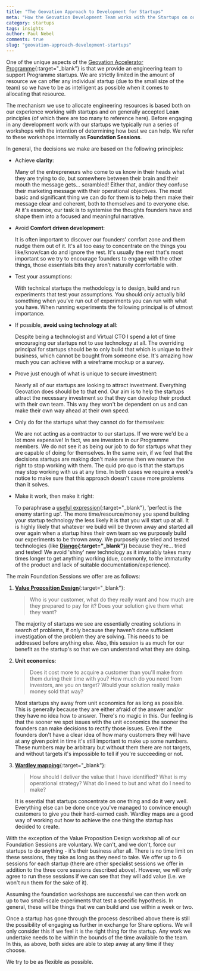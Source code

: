 ```yaml
---
title: "The Geovation Approach to Development for Startups"
meta: "How the Geovation Development Team works with the Startups on our Accelerator Programme"
category: startups
tags: insights
author: Paul Nebel
comments: true
slug: "geovation-approach-development-startups"
---
```


One of the unique aspects of the [Geovation Accelerator Programme](https://geovation.uk/accelerator/){:target="_blank"} is that we provide an engineering team to support Programme startups.  We are strictly limited in the amount of resource we can offer any individual startup (due to the small size of the team) so we have to be as intelligent as possible when it comes to allocating that resource.

The mechanism we use to allocate engineering resources is based both on our experience working with startups and on generally accepted **Lean** principles (of which there are too many to reference here).  Before engaging in any development work with our startups we typically run a series of workshops with the intention of determining how best we can help.  We refer to these workshops internally as **Foundation Sessions**.

In general, the decisions we make are based on the following principles:

* Achieve **clarity**:

   Many of the entrepreneurs who come to us know in their heads what they are trying to do, but somewhere between their brain and their mouth the message gets... scrambled!  Either that, and/or they confuse their marketing message with their operational objectives.  The most basic and significant thing we can do for them is to help them make their message clear and coherent, both to themselves and to everyone else.  At it's essence, our task is to systemise the thoughts founders have and shape them into a focused and meaningful narrative.

* Avoid **Comfort driven development**:

   It is often important to discover our founders' comfort zone and them nudge them out of it.  It's all too easy to concentrate on the things you like/know/can do and ignore the rest.  It's usually the rest that's most important so we try to encourage founders to engage with the other things, those essentials bits they aren’t naturally comfortable with.
   
* Test your assumptions:

   With technical startups the methodology is to design, build and run experiments that test your assumptions. You should *only* actually bild something when you’ve run out of experiments you can run with what you have.  When running experiments the following principal is of utmost importance.

* If possible, **avoid using technology at all**:

   Despite being a technologist and Virtual CTO I spend a lot of time encouraging our startups not to use technology at all.  The overriding principal for startups should be to only build that which is unique to their business, which cannot be bought from someone else.  It's amazing how much you can achieve with a wireframe mockup or a survey.
   
* Prove just enough of what is unique to secure investment:

   Nearly all of our startups are looking to attract investment.  Everything Geovation does should be to that end.  Our aim is to help the startups attract the necessary investment so that they can develop their product with their own team.  This way they won't be dependent on us and can make their own way ahead at their own speed.
   
* Only do for the startups what they cannot do for themselves:

   We are not acting as a contractor to our startups.  If we were we'd be a lot more expensive!  In fact, we are investors in our Programme members.  We do not see it as being our job to do for startups what they are capable of doing for themselves.  In the same vein, if we feel that the decisions startups are making don't make sense then we reserve the right to stop working with them.  The quid pro quo is that the startups may stop working with us at any time.  In both cases we require a week's notice to make sure that this approach doesn't cause more problems than it solves.
   
* Make it work, then make it right:

   To paraphrase a [useful expression](https://en.wikipedia.org/wiki/Perfect_is_the_enemy_of_good){:target="_blank"}, 'perfect is the enemy starting up'.  The more time/resource/money you spend building your startup technology the less likely it is that you will start up at all.  It is highly likely that whatever we build will be thrown away and started all over again when a startup hires their own team so we purposely build our experiments to be thrown away.  We purposely use tried and tested technologies (like **[Django](){:target="_blank"}**) because they're... tried and tested!  We avoid 'shiny' new technology as it invariably takes many times longer to get anything working (due, commonly, to the immaturity of the product and lack of suitable documentation/experience).

The main Foundation Sessions we offer are as follows:

  1. [**Value Proposition Design**](https://www.strategyzer.com/canvas/value-proposition-canvas){:target="_blank"}:

     > Who is your customer, what do they really want and how much are they prepared to pay for it? Does your solution give them what they want?
     
     The majority of startups we see are essentially creating solutions in search of problems, if only because they haven't done sufficient investigation of the problem they are solving.  This needs to be addressed before anything else.  Also, this session is as much for our benefit as the startup's so that we can understand what they are doing.
        
  2. **Unit economics**:

     > Does it cost more to acquire a customer than you'll make from them during their time with you? How much do you need from investors, are you on target? Would your solution really make money sold that way?
     
     Most startups shy away from unit economics for as long as possible.  This is generally because they are either afraid of the answer and/or they have no idea how to answer.  There's no magic in this.  Our feeling is that the sooner we spot issues with the unit economics the sooner the founders can make decisions to rectify those issues.  Even if the founders don't have a clear idea of how many customers they will have at any given point in time it's still important to make up some numbers.  These numbers may be arbitrary but without them there are not targets, and without targets it's impossible to tell if you're succeeding or not.
     
  3. [**Wardley mapping**](https://medium.com/wardleymaps){:target="_blank"}:

     > How should I deliver the value that I have identified? What is my operational strategy? What do I need to but and what do I need to make?
     
     It is esential that startups concentrate on one thing and do it very well.  Everything else can be done once you've managed to convince enough customers to give you their hard-earned cash.  Wardley maps are a good way of working out how to achieve the one thing the startup has decided to create.

With the exception of the Value Proposition Design workshop all of our Foundation Sessions are voluntary.  We can't, and we don't, force our startups to do anything - it's their business after all.  There is no time limit on these sessions, they take as long as they need to take.  We offer up to 6 sessions for each startup (there are other specialist sessions we offer in addition to the three core sessions described above).  However, we will only agree to run these sessions if we can see that they will add value (i.e. we won't run them for the sake of it).

Assuming the foundation workshops are successful we can then work on up to two small-scale experiments that test a specific hypothesis.  In general, these will be things that we can build and use within a week or two.

Once a startup has gone through the process described above there is still the possibility of engaging us further in exchange for Share options.  We will only consider this if we feel it is the right thing for the startup.  Any work we undertake needs to be within the bounds of the time available to the team.  In this, as above, both sides are able to step away at any time if they choose.

We try to be as flexible as possible.


